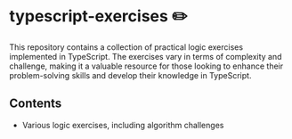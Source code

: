# typescript-exercises ✏️

This repository contains a collection of practical logic exercises implemented in TypeScript. The exercises vary in terms of complexity and challenge, making it a valuable resource for those looking to enhance their problem-solving skills and develop their knowledge in TypeScript.

## Contents

- Various logic exercises, including algorithm challenges


